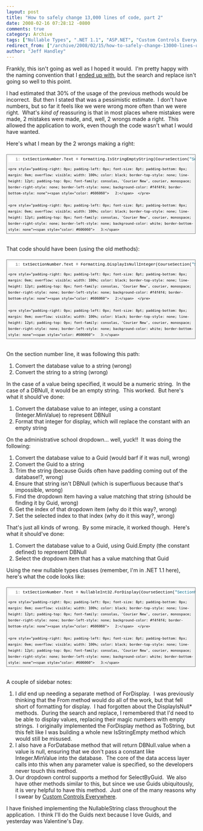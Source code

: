 ```yaml
---
layout: post
title: "How to safely change 13,000 lines of code, part 2"
date: 2008-02-16 07:28:12 -0800
comments: true
category: Archive
tags: ["Nullable Types", ".NET 1.1", "ASP.NET", "Custom Controls Everywhere"]
redirect_from: ["/archive/2008/02/15/how-to-safely-change-13000-lines-of-code-part-2.aspx/"]
author: "Jeff Handley"
---
```

<!-- more -->
<p>Frankly, this isn't going as well as I hoped it would.  I'm pretty happy with the naming convention that I <a href="http://blog.jeffhandley.com/archive/2008/02/09/how-to-safely-change-13000-lines-of-code-part-1.aspx" target="_blank">ended up with</a>, but the search and replace isn't going so well to this point.</p>  <p>I had estimated that 30% of the usage of the previous methods would be incorrect.  But then I stated that was a pessimistic estimate.  I don't have numbers, but so far it feels like we were wrong more often than we were right.  What's <em>kind of</em> reassuring is that in most places where mistakes were made, 2 mistakes were made, and, well, 2 wrongs made a right.  This allowed the application to work, even though the code wasn't what I would have wanted.</p>  <p>Here's what I mean by the 2 wrongs making a right:</p>  <div style="border-right: gray 1px solid; padding-right: 4px; border-top: gray 1px solid; padding-left: 4px; font-size: 8pt; padding-bottom: 4px; margin: 20px 0px 10px; overflow: auto; border-left: gray 1px solid; width: 97.5%; cursor: text; max-height: 200px; line-height: 12pt; padding-top: 4px; border-bottom: gray 1px solid; font-family: consolas, 'Courier New', courier, monospace; background-color: #f4f4f4">   <div style="padding-right: 0px; padding-left: 0px; font-size: 8pt; padding-bottom: 0px; overflow: visible; width: 100%; color: black; border-top-style: none; line-height: 12pt; padding-top: 0px; font-family: consolas, 'Courier New', courier, monospace; border-right-style: none; border-left-style: none; background-color: #f4f4f4; border-bottom-style: none">     <pre style="padding-right: 0px; padding-left: 0px; font-size: 8pt; padding-bottom: 0px; margin: 0em; overflow: visible; width: 100%; color: black; border-top-style: none; line-height: 12pt; padding-top: 0px; font-family: consolas, 'Courier New', courier, monospace; border-right-style: none; border-left-style: none; background-color: white; border-bottom-style: none"><span style="color: #606060">   1:</span> txtSectionNumber.Text = Formatting.IsStringEmptyString(CourseSection(<span style="color: #006080">"SectionNumber"</span>).ToString)</pre>

    <pre style="padding-right: 0px; padding-left: 0px; font-size: 8pt; padding-bottom: 0px; margin: 0em; overflow: visible; width: 100%; color: black; border-top-style: none; line-height: 12pt; padding-top: 0px; font-family: consolas, 'Courier New', courier, monospace; border-right-style: none; border-left-style: none; background-color: #f4f4f4; border-bottom-style: none"><span style="color: #606060">   2:</span>  </pre>

    <pre style="padding-right: 0px; padding-left: 0px; font-size: 8pt; padding-bottom: 0px; margin: 0em; overflow: visible; width: 100%; color: black; border-top-style: none; line-height: 12pt; padding-top: 0px; font-family: consolas, 'Courier New', courier, monospace; border-right-style: none; border-left-style: none; background-color: white; border-bottom-style: none"><span style="color: #606060">   3:</span> ddlAdministrativeSchool.SelectedIndex = _</pre>

    <pre style="padding-right: 0px; padding-left: 0px; font-size: 8pt; padding-bottom: 0px; margin: 0em; overflow: visible; width: 100%; color: black; border-top-style: none; line-height: 12pt; padding-top: 0px; font-family: consolas, 'Courier New', courier, monospace; border-right-style: none; border-left-style: none; background-color: #f4f4f4; border-bottom-style: none"><span style="color: #606060">   4:</span>     ddlAdministrativeSchool.Items.IndexOf( _</pre>

    <pre style="padding-right: 0px; padding-left: 0px; font-size: 8pt; padding-bottom: 0px; margin: 0em; overflow: visible; width: 100%; color: black; border-top-style: none; line-height: 12pt; padding-top: 0px; font-family: consolas, 'Courier New', courier, monospace; border-right-style: none; border-left-style: none; background-color: white; border-bottom-style: none"><span style="color: #606060">   5:</span>         ddlAdministrativeSchool.Items.FindByValue( _</pre>

    <pre style="padding-right: 0px; padding-left: 0px; font-size: 8pt; padding-bottom: 0px; margin: 0em; overflow: visible; width: 100%; color: black; border-top-style: none; line-height: 12pt; padding-top: 0px; font-family: consolas, 'Courier New', courier, monospace; border-right-style: none; border-left-style: none; background-color: #f4f4f4; border-bottom-style: none"><span style="color: #606060">   6:</span>             IsNullString(Trim(<span style="color: #0000ff">CType</span>(ContentRow(<span style="color: #006080">"AdministrativeSchoolId"</span>), Guid).ToString))))</pre>
  </div>
</div>

<p>
  <br />That code should have been (using the old methods):</p>

<div style="border-right: gray 1px solid; padding-right: 4px; border-top: gray 1px solid; padding-left: 4px; font-size: 8pt; padding-bottom: 4px; margin: 20px 0px 10px; overflow: auto; border-left: gray 1px solid; width: 97.5%; cursor: text; max-height: 200px; line-height: 12pt; padding-top: 4px; border-bottom: gray 1px solid; font-family: consolas, 'Courier New', courier, monospace; background-color: #f4f4f4">
  <div style="padding-right: 0px; padding-left: 0px; font-size: 8pt; padding-bottom: 0px; overflow: visible; width: 100%; color: black; border-top-style: none; line-height: 12pt; padding-top: 0px; font-family: consolas, 'Courier New', courier, monospace; border-right-style: none; border-left-style: none; background-color: #f4f4f4; border-bottom-style: none">
    <pre style="padding-right: 0px; padding-left: 0px; font-size: 8pt; padding-bottom: 0px; margin: 0em; overflow: visible; width: 100%; color: black; border-top-style: none; line-height: 12pt; padding-top: 0px; font-family: consolas, 'Courier New', courier, monospace; border-right-style: none; border-left-style: none; background-color: white; border-bottom-style: none"><span style="color: #606060">   1:</span> txtSectionNumber.Text = Formatting.DisplayIsNullInteger(CourseSection(<span style="color: #006080">"SectionNumber"</span>))</pre>

    <pre style="padding-right: 0px; padding-left: 0px; font-size: 8pt; padding-bottom: 0px; margin: 0em; overflow: visible; width: 100%; color: black; border-top-style: none; line-height: 12pt; padding-top: 0px; font-family: consolas, 'Courier New', courier, monospace; border-right-style: none; border-left-style: none; background-color: #f4f4f4; border-bottom-style: none"><span style="color: #606060">   2:</span>  </pre>

    <pre style="padding-right: 0px; padding-left: 0px; font-size: 8pt; padding-bottom: 0px; margin: 0em; overflow: visible; width: 100%; color: black; border-top-style: none; line-height: 12pt; padding-top: 0px; font-family: consolas, 'Courier New', courier, monospace; border-right-style: none; border-left-style: none; background-color: white; border-bottom-style: none"><span style="color: #606060">   3:</span> ddlAdministrativeSchool.SelectByGuid(IsNullGuid(ContentRow(<span style="color: #006080">"AdministrativeSchoolId"</span>)))</pre>
  </div>
</div>

<p>
  <br />On the section number line, it was following this path:</p>

<ol>
  <li>Convert the database value to a string (wrong)</li>

  <li>Convert the string to a string (wrong)</li>
</ol>

<p>In the case of a value being specified, it would be a numeric string.  In the case of a DBNull, it would be an empty string.  This worked.  But here's what it should've done:</p>

<ol>
  <li>Convert the database value to an integer, using a constant (Integer.MinValue) to represent DBNull</li>

  <li>Format that integer for display, which will replace the constant with an empty string</li>
</ol>

<p>On the administrative school dropdown... well, yuck!!  It was doing the following:</p>

<ol>
  <li>Convert the database value to a Guid (would barf if it was null, wrong)</li>

  <li>Convert the Guid to a string</li>

  <li>Trim the string (because Guids often have padding coming out of the database!?, wrong)</li>

  <li>Ensure that string isn't DBNull (which is superfluous because that's impossible, wrong)</li>

  <li>Find the dropdown item having a value matching that string (should be finding it by Guid, wrong)</li>

  <li>Get the index of that dropdown item (why do it this way?, wrong)</li>

  <li>Set the selected index to that index (why do it this way?, wrong)</li>
</ol>

<p>That's just all kinds of wrong.  By some miracle, it worked though.  Here's what it should've done:</p>

<ol>
  <li>Convert the database value to a Guid, using Guid.Empty (the constant defined) to represent DBNull</li>

  <li>Select the dropdown item that has a value matching that Guid</li>
</ol>

<p>Using the new nullable types classes (remember, I'm in .NET 1.1 here), here's what the code looks like:</p>

<div style="border-right: gray 1px solid; padding-right: 4px; border-top: gray 1px solid; padding-left: 4px; font-size: 8pt; padding-bottom: 4px; margin: 20px 0px 10px; overflow: auto; border-left: gray 1px solid; width: 97.5%; cursor: text; max-height: 200px; line-height: 12pt; padding-top: 4px; border-bottom: gray 1px solid; font-family: consolas, 'Courier New', courier, monospace; background-color: #f4f4f4">
  <div style="padding-right: 0px; padding-left: 0px; font-size: 8pt; padding-bottom: 0px; overflow: visible; width: 100%; color: black; border-top-style: none; line-height: 12pt; padding-top: 0px; font-family: consolas, 'Courier New', courier, monospace; border-right-style: none; border-left-style: none; background-color: #f4f4f4; border-bottom-style: none">
    <pre style="padding-right: 0px; padding-left: 0px; font-size: 8pt; padding-bottom: 0px; margin: 0em; overflow: visible; width: 100%; color: black; border-top-style: none; line-height: 12pt; padding-top: 0px; font-family: consolas, 'Courier New', courier, monospace; border-right-style: none; border-left-style: none; background-color: white; border-bottom-style: none"><span style="color: #606060">   1:</span> txtSectionNumber.Text = NullableInt32.ForDisplay(CourseSection(<span style="color: #006080">"SectionNumber"</span>))</pre>

    <pre style="padding-right: 0px; padding-left: 0px; font-size: 8pt; padding-bottom: 0px; margin: 0em; overflow: visible; width: 100%; color: black; border-top-style: none; line-height: 12pt; padding-top: 0px; font-family: consolas, 'Courier New', courier, monospace; border-right-style: none; border-left-style: none; background-color: #f4f4f4; border-bottom-style: none"><span style="color: #606060">   2:</span>  </pre>

    <pre style="padding-right: 0px; padding-left: 0px; font-size: 8pt; padding-bottom: 0px; margin: 0em; overflow: visible; width: 100%; color: black; border-top-style: none; line-height: 12pt; padding-top: 0px; font-family: consolas, 'Courier New', courier, monospace; border-right-style: none; border-left-style: none; background-color: white; border-bottom-style: none"><span style="color: #606060">   3:</span> ddlAdministrativeSchool.SelectByGuid(NullableGuid.From(ContentRow(<span style="color: #006080">"AdministrativeSchoolId"</span>)))</pre>
  </div>
</div>

<p>
  <br />A couple of sidebar notes:</p>

<ol>
  <li>I <em>did</em> end up needing a separate method of ForDisplay.  I was previously thinking that the From method would do all of the work, but that fell short of formatting for display.  I had forgotten about the DisplayIsNull* methods.  During the search and replace, I remembered that I'd need to be able to display values, replacing their magic numbers with empty strings.  I originally implemented the ForDisplay method as ToString, but this felt like I was building a whole new IsStringEmpty method which would still be misused.</li>

  <li>I also have a ForDatabase method that will return DBNull.value when a value is null, ensuring that we don't pass a constant like Integer.MinValue into the database.  The core of the data access layer calls into this when any parameter value is specified, so the developers never touch this method.</li>

  <li>Our dropdown control supports a method for SelectByGuid.  We also have other methods similar to this, but since we use Guids ubiquitously, it is very helpful to have this method.  Just one of the many reasons why I swear by <a href="http://blog.jeffhandley.com/archive/2008/02/13/custom-controls-everywhere-and-asp.net-mvc-part-0.aspx" target="_blank">Custom Controls Everywhere</a>.</li>
</ol>

<p>I have finished implementing the NullableString class throughout the application.  I think I'll do the Guids next because I love Guids, and yesterday was Valentine's Day.</p>
